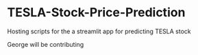 # TESLA-Stock-Price-Prediction
Hosting scripts for the a streamlit app for predicting TESLA stock 

George will be contributing 
